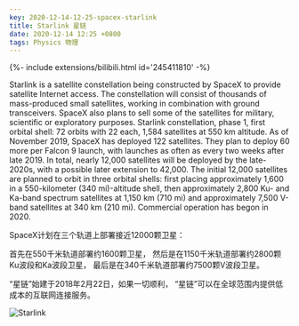 ```yaml
---
key: 2020-12-14-12-25-spacex-starlink
title: Starlink 星链
date: 2020-12-14 12:25 +0800
tags: Physics 物理
---
```


<div>{%- include extensions/bilibili.html id='245411810' -%}</div>

Starlink is a satellite constellation being constructed by SpaceX to provide satellite Internet access. The constellation will consist of thousands of mass-produced small satellites, working in combination with ground transceivers. SpaceX also plans to sell some of the satellites for military, scientific or exploratory purposes. Starlink constellation, phase 1, first orbital shell: 72 orbits with 22 each, 1,584 satellites at 550 km altitude. As of November 2019, SpaceX has deployed 122 satellites. They plan to deploy 60 more per Falcon 9 launch, with launches as often as every two weeks after late 2019. In total, nearly 12,000 satellites will be deployed by the late-2020s, with a possible later extension to 42,000. The initial 12,000 satellites are planned to orbit in three orbital shells: first placing approximately 1,600 in a 550-kilometer (340 mi)-altitude shell, then approximately 2,800 Ku- and Ka-band spectrum satellites at 1,150 km (710 mi) and approximately 7,500 V-band satellites at 340 km (210 mi). Commercial operation has begon in 2020.

SpaceX计划在三个轨道上部署接近12000颗卫星：

首先在550千米轨道部署约1600颗卫星，
然后是在1150千米轨道部署约2800颗Ku波段和Ka波段卫星，
最后是在340千米轨道部署约7500颗V波段卫星。

“星链”始建于2018年2月22日，如果一切顺利，
“星链”可以在全球范围内提供低成本的互联网连接服务。

![Starlink](https://88o.io/assets/images/starlink.jpg)

<!--more-->
